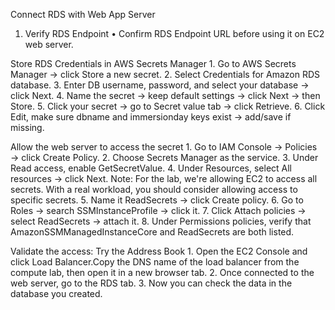 Connect RDS with Web App Server 

1. Verify RDS Endpoint
	• Confirm RDS Endpoint URL before using it on EC2 web server.

Store RDS Credentials in AWS Secrets Manager
	1. Go to AWS Secrets Manager → click Store a new secret.
	2. Select Credentials for Amazon RDS database.
	3. Enter DB username, password, and select your database → click Next.
	4. Name the secret → keep default settings → click Next → then Store.
	5. Click your secret → go to Secret value tab → click Retrieve.
	6. Click Edit, make sure dbname and immersionday keys exist → add/save if missing.

Allow the web server to access the secret
	1. Go to IAM Console → Policies → click Create Policy.
	2. Choose Secrets Manager as the service.
	3. Under Read access, enable GetSecretValue.
	4. Under Resources, select All resources → click Next.
	Note: For the lab, we're allowing EC2 to access all secrets. With a real workload, you should consider allowing  	access to specific secrets.
	5. Name it ReadSecrets → click Create policy.
	6. Go to Roles → search SSMInstanceProfile → click it.
	7. Click Attach policies → select ReadSecrets → attach it.
	8. Under Permissions policies, verify that AmazonSSMManagedInstanceCore and ReadSecrets are both listed.

Validate the access: Try the Address Book
	1. Open the EC2 Console and click Load Balancer.Copy the DNS name of the load balancer from the compute lab, then 	    open it in a new browser tab.
 	2. Once connected to the web server, go to the RDS tab.
	3. Now you can check the data in the database you created.
